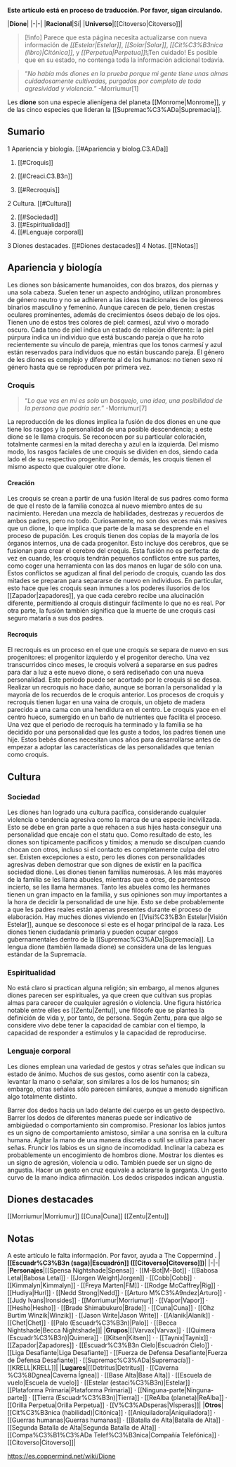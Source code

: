 **Este artículo está en proceso de traducción. Por favor, sigan circulando.**


|**Dione**|
|-|-|
|**Racional**|Sí|
|**Universo**|[[Citoverso\|Citoverso]]|

> [!info] Parece que esta página necesita actualizarse con nueva información de *[[Estelar\|Estelar]]*, *[[Solar\|Solar]]*, *[[Cit%C3%B3nica (libro)\|Citónica]]*, y *[[Perpetua\|Perpetua]]*!¡Ten cuidado! Es posible que en su estado, no contenga toda la información adicional todavía.

>“*No había más diones en la prueba porque mi gente tiene unas almas cuidadosamente cultivadas, purgadas por completo de toda agresividad y violencia.*”
\-Morriumur[1]


Les **dione** son una especie alienígena del planeta [[Monrome\|Monrome]], y de las cinco especies que lideran la [[Supremac%C3%ADa\|Supremacía]].

## Sumario

1 Apariencia y biología. [[#Apariencia y biolog.C3.ADa]] 

1. [[#Croquis]] 

1. [[#Creaci.C3.B3n]] 
1. [[#Recroquis]] 




2 Cultura. [[#Cultura]] 

2. [[#Sociedad]] 
2. [[#Espiritualidad]] 
2. [[#Lenguaje corporal]] 


3 Diones destacades. [[#Diones destacades]] 
4 Notas. [[#Notas]] 


## Apariencia y biología
Les diones son básicamente humanoides, con dos brazos, dos piernas y una sola cabeza. Suelen tener un aspecto andrógino, utilizan pronombres de género neutro y no se adhieren a las ideas tradicionales de los géneros binarios masculino y femenino. Aunque carecen de pelo, tienen crestas oculares prominentes, además de crecimientos óseos debajo de los ojos. Tienen uno de estos tres colores de piel: carmesí, azul vivo o morado oscuro.
Cada tono de piel indica un estado de relación diferente: la piel púrpura indica un individuo que está buscando pareja o que ha roto recientemente su vínculo de pareja, mientras que los tonos carmesí y azul están reservados para individuos que no están buscando pareja. El género de les diones es complejo y diferente al de los humanos: no tienen sexo ni género hasta que se reproducen por primera vez.

### Croquis
>“*Lo que ves en mí es solo un bosquejo, una idea, una posibilidad de la persona que podría ser.*”
\-Morriumur[7]


La reproducción de les diones implica la fusión de dos diones en une que tiene los rasgos y la personalidad de una posible descendencia; a este dione se le llama croquis. Se reconocen por su particular coloración, totalmente carmesí en la mitad derecha y azul en la izquierda. Del mismo modo, los rasgos faciales de une croquis se dividen en dos, siendo cada lado el de su respectivo progenitor. Por lo demás, les croquis tienen el mismo aspecto que cualquier otre dione.

#### Creación
Les croquis se crean a partir de una fusión literal de sus padres como forma de que el resto de la familia conozca al nuevo miembro antes de su nacimiento. Heredan una mezcla de habilidades, destrezas y recuerdos de ambos padres, pero no todo. Curiosamente, no son dos veces más masives que un dione, lo que implica que parte de la masa se desprende en el proceso de pupación.
Les croquis tienen dos copias de la mayoría de los órganos internos, una de cada progenitor. Esto incluye dos cerebros, que se fusionan para crear el cerebro del croquis. Esta fusión no es perfecta: de vez en cuando, les croquis tendrán pequeños conflictos entre sus partes, como coger una herramienta con las dos manos en lugar de sólo con una. Estos conflictos se agudizan al final del periodo de croquis, cuando las dos mitades se preparan para separarse de nuevo en individuos.
En particular, esto hace que les croquis sean inmunes a los poderes ilusorios de los [[Zapador\|zapadores]], ya que cada cerebro recibe una alucinación diferente, permitiendo al croquis distinguir fácilmente lo que no es real. Por otra parte, la fusión también significa que la muerte de une croquis casi seguro mataría a sus dos padres.

#### Recroquis
El recroquis es un proceso en el que une croquis se separa de nuevo en sus progenitores: el progenitor izquierdo y el progenitor derecho. Una vez transcurridos cinco meses, le croquis volverá a separarse en sus padres para dar a luz a este nuevo dione, o será rediseñado con una nueva personalidad. Este periodo puede ser acortado por le croquis si se desea. Realizar un recroquis no hace daño, aunque se borran la personalidad y la mayoría de los recuerdos de le croquis anterior. Los procesos de croquis y recroquis tienen lugar en una vaina de croquis, un objeto de madera parecido a una cama con una hendidura en el centro. Le croquis yace en el centro hueco, sumergido en un baño de nutrientes que facilita el proceso.
Una vez que el periodo de recroquis ha terminado y la familia se ha decidido por una personalidad que les guste a todos, los padres tienen une hije. Estos bebés diones necesitan unos años para desarrollarse antes de empezar a adoptar las características de las personalidades que tenían como croquis.

## Cultura
### Sociedad
Les diones han logrado una cultura pacífica, considerando cualquier violencia o tendencia agresiva como la marca de una especie incivilizada. Esto se debe en gran parte a que rehacen a sus hijes hasta conseguir una personalidad que encaje con el statu quo. Como resultado de esto, les diones son típicamente pacíficos y tímidos; a menudo se disculpan cuando chocan con otros, incluso si el contacto es completamente culpa del otro ser. Existen excepciones a esto, pero les diones con personalidades agresivas deben demostrar que son dignes de existir en la pacífica sociedad dione.
Les diones tienen familias numerosas. A les más mayores de la familia se les llama abueles, mientras que a otres, de parentesco incierto, se les llama hermanes. Tanto les abueles como les hermanes tienen un gran impacto en la familia, y sus opiniones son muy importantes a la hora de decidir la personalidad de une hije. Esto se debe probablemente a que les padres reales están apenas presentes durante el proceso de elaboración.
Hay muches diones viviendo en [[Visi%C3%B3n Estelar\|Visión Estelar]], aunque se desconoce si este es el hogar principal de la raza. Les diones tienen ciudadanía primaria y pueden ocupar cargos gubernamentales dentro de la [[Supremac%C3%ADa\|Supremacía]]. La lengua dione (también llamada dione) se considera una de las lenguas estándar de la Supremacía.

### Espiritualidad
No está claro si practican alguna religión; sin embargo, al menos algunes diones parecen ser espirituales, ya que creen que cultivan sus propias almas para carecer de cualquier agresión o violencia. Une figura histórica notable entre elles es [[Zentu\|Zentu]], une filósofe que se plantea la definición de vida y, por tanto, de persona. Según Zentu, para que algo se considere vivo debe tener la capacidad de cambiar con el tiempo, la capacidad de responder a estímulos y la capacidad de reproducirse.

### Lenguaje corporal
Les diones emplean una variedad de gestos y otras señales que indican su estado de ánimo. Muchos de sus gestos, como asentir con la cabeza, levantar la mano o señalar, son similares a los de los humanos;  sin embargo, otras señales sólo parecen similares, aunque a menudo significan algo totalmente distinto.

Barrer dos dedos hacia un lado delante del cuerpo es un gesto despectivo. Barrer los dedos de diferentes maneras puede ser indicativo de ambigüedad o comportamiento sin compromiso.
Presionar los labios juntos es un signo de comportamiento amistoso, similar a una sonrisa en la cultura humana.
Agitar la mano de una manera discreta o sutil se utiliza para hacer señas.
Fruncir los labios es un signo de incomodidad.
Inclinar la cabeza es probablemente un encogimiento de hombros dione.
Mostrar los dientes es un signo de agresión, violencia u odio. También puede ser un signo de angustia.
Hacer un gesto en cruz equivale a aclararse la garganta.
Un gesto curvo de la mano indica afirmación.
Los dedos crispados indican angustia.
## Diones destacades
[[Morriumur\|Morriumur]]
[[Cuna\|Cuna]]
[[Zentu\|Zentu]]
## Notas

A este artículo le falta información. Por favor, ayuda a The Coppermind .
|**[[Escuadr%C3%B3n (saga)\|Escuadrón]] ([[Citoverso\|Citoverso]])**|
|-|-|
|**Personajes**|[[Spensa Nightshade\|Spensa]] · [[M-Bot\|M-Bot]] · [[Babosa Letal\|Babosa Letal]] · [[Jorgen Weight\|Jorgen]] · [[Cobb\|Cobb]] · [[Kimmalyn\|Kimmalyn]] · [[Freya Marten\|FM]] · [[Rodge McCaffrey\|Rig]] · [[Hudiya\|Hurl]] · [[Nedd Strong\|Nedd]] · [[Arturo M%C3%A9ndez\|Arturo]] · [[Judy Ivans\|Ironsides]] · [[Morriumur\|Morriumur]] · [[Vapor\|Vapor]] · [[Hesho\|Hesho]] · [[Brade Shimabukuro\|Brade]] · [[Cuna\|Cuna]] · [[Ohz Burtim Winzik\|Winzik]] · [[Jason Write\|Jason Write]] · [[Alanik\|Alanik]] · [[Chet\|Chet]] · [[Palo (Escuadr%C3%B3n)\|Palo]] · [[Becca Nightshade\|Becca Nightshade]]|
|**Grupos**|[[Varvax\|Varvax]] · [[Quimera (Escuadr%C3%B3n)\|Quimera]] · [[Kitsen\|Kitsen]] ·  · [[Taynix\|Taynix]] · [[Zapador\|Zapadores]] · [[Escuadr%C3%B3n Cielo\|Escuadrón Cielo]] · [[Liga Desafiante\|Liga Desafiante]] · [[Fuerza de Defensa Desafiante\|Fuerza de Defensa Desafiante]] · [[Supremac%C3%ADa\|Supremacía]] · [[KRELL\|KRELL]]|
|**Lugares**|[[Detritus\|Detritus]] · [[Caverna %C3%8Dgnea\|Caverna Ígnea]] · [[Base Alta\|Base Alta]] · [[Escuela de vuelo\|Escuela de vuelo]] · [[Estelar (estaci%C3%B3n)\|Estelar]] · [[Plataforma Primaria\|Plataforma Primaria]] · [[Ninguna-parte\|Ninguna-parte]] · [[Tierra (Escuadr%C3%B3n)\|Tierra]] · [[ReAlba (planeta)\|ReAlba]] · [[Orilla Perpetua\|Orilla Perpetua]] · [[V%C3%ADsperas\|Vísperas]]|
|**Otros**|[[Cit%C3%B3nica (habilidad)\|Citónica]] · [[Aniquiladora\|Aniquiladora]] · [[Guerras humanas\|Guerras humanas]] · [[Batalla de Alta\|Batalla de Alta]] · [[Segunda Batalla de Alta\|Segunda Batalla de Alta]] · [[Compa%C3%B1%C3%ADa Telef%C3%B3nica\|Compañía Telefónica]] · [[Citoverso\|Citoverso]]|



https://es.coppermind.net/wiki/Dione